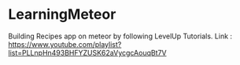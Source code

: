 # LearningMeteor
Building Recipes app on meteor by following LevelUp Tutorials. Link : https://www.youtube.com/playlist?list=PLLnpHn493BHFYZUSK62aVycgcAouqBt7V
